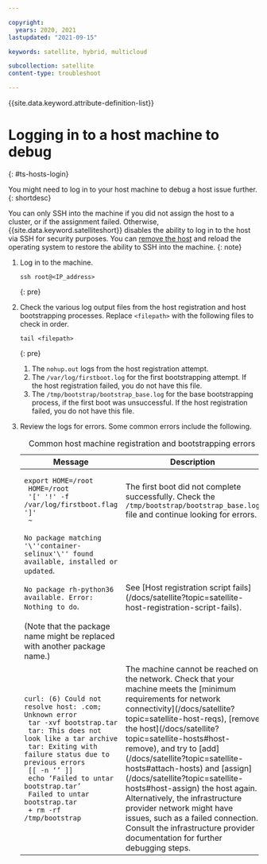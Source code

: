 ```yaml
---

copyright:
  years: 2020, 2021
lastupdated: "2021-09-15"

keywords: satellite, hybrid, multicloud

subcollection: satellite
content-type: troubleshoot

---
```


{{site.data.keyword.attribute-definition-list}}

# Logging in to a host machine to debug
{: #ts-hosts-login}

You might need to log in to your host machine to debug a host issue further.
{: shortdesc}

You can only SSH into the machine if you did not assign the host to a cluster, or if the assignment failed. Otherwise, {{site.data.keyword.satelliteshort}} disables the ability to log in to the host via SSH for security purposes. You can [remove the host](/docs/satellite?topic=satellite-hosts#host-remove) and reload the operating system to restore the ability to SSH into the machine.
{: note}

1. Log in to the machine.
    ```
    ssh root@<IP_address>
    ```
    {: pre}

2. Check the various log output files from the host registration and host bootstrapping processes. Replace `<filepath>` with the following files to check in order.
    ```
    tail <filepath>
    ```
    {: pre}

    1. The `nohup.out` logs from the host registration attempt.
    2. The `/var/log/firstboot.log` for the first bootstrapping attempt. If the host registration failed, you do not have this file.
    3. The `/tmp/bootstrap/bootstrap_base.log` for the base bootstrapping process, if the first boot was unsuccessful. If the host registration failed, you do not have this file.
3. Review the logs for errors. Some common errors include the following.
    <table summary="This table is read from left to right. The first column has the error message. The second column has the description of the how to resolve the error.">
    <caption>Common host machine registration and bootstrapping errors</caption>
    <thead>
    <th>Message</th>
    <th>Description</th>
    </thead>
    <tbody>
    <tr>
    <td><pre class="screen"><code>export HOME=/root
    HOME=/root
    '[' '!' -f /var/log/firstboot.flag ']'
    ~</code></pre></td>
    <td>The first boot did not complete successfully. Check the <code>/tmp/bootstrap/bootstrap_base.log</code> file and continue looking for errors.</td>
    </tr>
    <tr>
    <td><code>No package matching '\''container-selinux'\'' found available, installed or updated</code>.<br><br><code>No package rh-python36 available. Error: Nothing to do</code>.<br><br>(Note that the package name might be replaced with another package name.)</td>
    <td>See [Host registration script fails](/docs/satellite?topic=satellite-host-registration-script-fails).</td>
    </tr>
    <tr>
    <td><pre class="screen"><code>curl: (6) Could not resolve host: <URL>.com; Unknown error
    tar -xvf bootstrap.tar
    tar: This does not look like a tar archive
    tar: Exiting with failure status due to previous errors
    [[ -n ‘’ ]]
    echo ‘Failed to untar bootstrap.tar’
    Failed to untar bootstrap.tar
    + rm -rf /tmp/bootstrap</code></pre></td>
    <td>The machine cannot be reached on the network. Check that your machine meets the [minimum requirements for network connectivity](/docs/satellite?topic=satellite-host-reqs), [remove the host](/docs/satellite?topic=satellite-hosts#host-remove), and try to [add](/docs/satellite?topic=satellite-hosts#attach-hosts) and [assign](/docs/satellite?topic=satellite-hosts#host-assign) the host again. Alternatively, the infrastructure provider network might have issues, such as a failed connection. Consult the infrastructure provider documentation for further debugging steps.</td>
    </tr>
    </tbody>
    </table>


